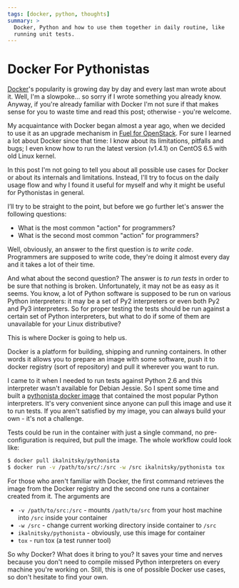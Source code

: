 ```yaml
---
tags: [docker, python, thoughts]
summary: >
  Docker, Python and how to use them together in daily routine, like
  running unit tests.
---
```


Docker For Pythonistas
======================

[Docker]'s popularity is growing day by day and every last man wrote about
it. Well, I'm a slowpoke... so sorry if I wrote something you already know.
Anyway, if you're already familiar with Docker I'm not sure if that makes
sense for you to waste time and read this post; otherwise - you're welcome.

My acquaintance with Docker began almost a year ago, when we decided to use
it as an upgrade mechanism in [Fuel for OpenStack]. For sure I learned a lot
about Docker since that time: I know about its limitations, pitfalls and
bugs; I even know how to run the latest version (v1.4.1) on CentOS 6.5 with
old Linux kernel.

In this post I'm not going to tell you about all possible use cases for
Docker or about its internals and limitations. Instead, I'll try to focus on
the daily usage flow and why I found it useful for myself and why it might
be useful for Pythonistas in general.

I’ll try to be straight to the point, but before we go further let's answer
the following questions:

 * What is the most common "action" for programmers?
 * What is the second most common "action" for programmers?

Well, obviously, an answer to the first question is *to write code*.
Programmers are supposed to write code, they're doing it almost every day
and it takes a lot of their time.

And what about the second question? The answer is *to run tests* in order to
be sure that nothing is broken. Unfortunately, it may not be as easy as it
seems. You know, a lot of Python software is supposed to be run on various
Python interpreters: it may be a set of Py2 interpreters or even both Py2
and Py3 interpreters. So for proper testing the tests should be run against
a certain set of Python interpreters, but what to do if some of them are
unavailable for your Linux distributive?

This is where Docker is going to help us.

Docker is a platform for building, shipping and running containers. In other
words it allows you to prepare an image with some software, push it to
docker registry (sort of repository) and pull it wherever you want to run.

I came to it when I needed to run tests against Python 2.6 and this
interpreter wasn't available for Debian Jessie. So I spent some time and
built a [pythonista docker image] that contained the most popular Python
interpreters. It's very convenient since anyone can pull this image and use
it to run tests. If you aren't satisfied by my image, you can always build
your own - it's not a challenge.

Tests could be run in the container with just a single command, no
pre-configuration is required, but pull the image. The whole workflow could
look like:

```bash
$ docker pull ikalnitsky/pythonista
$ docker run -v /path/to/src/:/src -w /src ikalnitsky/pythonista tox
```

For those who aren't familiar with Docker, the first command retrieves the
image from the Docker registry and the second one runs a container created
from it. The arguments are

 * `-v /path/to/src:/src` - mounts `/path/to/src` from your host machine
   into `/src` inside your container
 * `-w /src` - change current working directory inside container to `/src`
 * `ikalnitsky/pythonista` - obviously, use this image for container
 * `tox` - run tox (a test runner tool)

So why Docker? What does it bring to you? It saves your time and nerves
because you don't need to compile missed Python interpreters on every
machine you're working on. Still, this is one of possible Docker use cases,
so don't hesitate to find your own.


[Docker]: https://www.docker.com
[Fuel for OpenStack]: https://wiki.openstack.org/wiki/Fuel
[pythonista docker image]: https://github.com/ikalnitsky/pythonista
